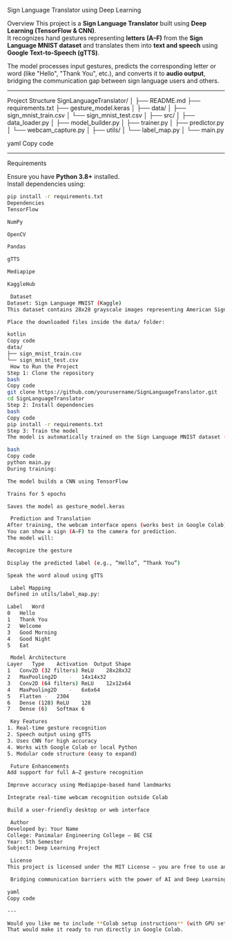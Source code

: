 Sign Language Translator using Deep Learning

Overview
This project is a **Sign Language Translator** built using **Deep Learning (TensorFlow & CNN)**.  
It recognizes hand gestures representing **letters (A–F)** from the **Sign Language MNIST dataset** and translates them into **text and speech** using **Google Text-to-Speech (gTTS)**.

The model processes input gestures, predicts the corresponding letter or word (like "Hello", "Thank You", etc.), and converts it to **audio output**, bridging the communication gap between sign language users and others.

---

 Project Structure
SignLanguageTranslator/
│
├── README.md
├── requirements.txt
├── gesture_model.keras
│
├── data/
│ ├── sign_mnist_train.csv
│ └── sign_mnist_test.csv
│
├── src/
│ ├── data_loader.py
│ ├── model_builder.py
│ ├── trainer.py
│ ├── predictor.py
│ └── webcam_capture.py
│
├── utils/
│ └── label_map.py
│
└── main.py

yaml
Copy code

---

 Requirements

Ensure you have **Python 3.8+** installed.  
Install dependencies using:
```bash
pip install -r requirements.txt
Dependencies
TensorFlow

NumPy

OpenCV

Pandas

gTTS

Mediapipe

KaggleHub

 Dataset
Dataset: Sign Language MNIST (Kaggle)
This dataset contains 28x28 grayscale images representing American Sign Language (A–Y, except J and Z).

Place the downloaded files inside the data/ folder:

kotlin
Copy code
data/
├── sign_mnist_train.csv
└── sign_mnist_test.csv
 How to Run the Project
Step 1: Clone the repository
bash
Copy code
git clone https://github.com/yourusername/SignLanguageTranslator.git
cd SignLanguageTranslator
Step 2: Install dependencies
bash
Copy code
pip install -r requirements.txt
Step 3: Train the model
The model is automatically trained on the Sign Language MNIST dataset (A–F).

bash
Copy code
python main.py
During training:

The model builds a CNN using TensorFlow

Trains for 5 epochs

Saves the model as gesture_model.keras

 Prediction and Translation
After training, the webcam interface opens (works best in Google Colab).
You can show a sign (A–F) to the camera for prediction.
The model will:

Recognize the gesture

Display the predicted label (e.g., “Hello”, “Thank You”)

Speak the word aloud using gTTS

 Label Mapping
Defined in utils/label_map.py:

Label	Word
0	Hello
1	Thank You
2	Welcome
3	Good Morning
4	Good Night
5	Eat

 Model Architecture
Layer	Type	Activation	Output Shape
1	Conv2D (32 filters)	ReLU	28x28x32
2	MaxPooling2D	-	14x14x32
3	Conv2D (64 filters)	ReLU	12x12x64
4	MaxPooling2D	-	6x6x64
5	Flatten	-	2304
6	Dense (128)	ReLU	128
7	Dense (6)	Softmax	6

 Key Features
1. Real-time gesture recognition
2. Speech output using gTTS
3. Uses CNN for high accuracy
4. Works with Google Colab or local Python
5. Modular code structure (easy to expand)

 Future Enhancements
Add support for full A–Z gesture recognition

Improve accuracy using Mediapipe-based hand landmarks

Integrate real-time webcam recognition outside Colab

Build a user-friendly desktop or web interface

 Author
Developed by: Your Name
College: Panimalar Engineering College – BE CSE
Year: 5th Semester
Subject: Deep Learning Project

 License
This project is licensed under the MIT License – you are free to use and modify it.

 Bridging communication barriers with the power of AI and Deep Learning! 

yaml
Copy code

---

Would you like me to include **Colab setup instructions** (with GPU settings and notebook execution commands) inside the README too?  
That would make it ready to run directly in Google Colab.





